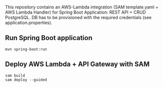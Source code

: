 This repository contains an AWS-Lambda integration (SAM template.yaml + AWS Lambda Handler) for Spring Boot Application: REST API + CRUD PostgreSQL. DB has to be provisioned with the required credentials (see application.properties).


## Run Spring Boot application
```
mvn spring-boot:run
```
## Deploy AWS Lambda + API Gateway with SAM 
```
sam build 
sam deploy --guided 
```
